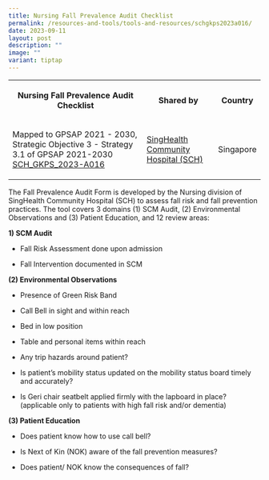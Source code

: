 ```yaml
---
title: Nursing Fall Prevalence Audit Checklist
permalink: /resources-and-tools/tools-and-resources/schgkps2023a016/
date: 2023-09-11
layout: post
description: ""
image: ""
variant: tiptap
---
```

<table><tbody><tr><th rowspan="1" colspan="1"><p>Nursing Fall Prevalence Audit Checklist</p></th><th rowspan="1" colspan="1"><p>Shared by</p></th><th rowspan="1" colspan="1"><p>Country</p></th></tr><tr><td rowspan="1" colspan="1"><p>Mapped to GPSAP 2021 - 2030, Strategic Objective 3 - Strategy 3.1 of GPSAP 2021-2030<br><a href="/files/sch_gkps_2023-a016.pdf" rel="noopener noreferrer nofollow" target="_blank">SCH_GKPS_2023-A016</a></p></td><td rowspan="1" colspan="1"><p><a href="https://www.singhealth.com.sg/SCH" rel="noopener noreferrer nofollow" target="_blank">SingHealth Community Hospital (SCH)</a></p></td><td rowspan="1" colspan="1"><p>Singapore</p></td></tr></tbody></table><p>The Fall Prevalence Audit Form is developed by the Nursing division of SingHealth Community Hospital (SCH) to assess fall risk and fall prevention practices. The tool covers 3 domains (1) SCM Audit, (2) Environmental Observations and (3) Patient Education, and 12 review areas:</p><p><strong>1) SCM Audit</strong></p><ul data-tight="true" class="tight"><li><p>Fall Risk Assessment done upon admission</p></li><li><p>Fall Intervention documented in SCM</p></li></ul><p><strong>(2) Environmental Observations</strong></p><ul data-tight="true" class="tight"><li><p>Presence of Green Risk Band</p></li><li><p>Call Bell in sight and within reach</p></li><li><p>Bed in low position</p></li><li><p>Table and personal items within reach</p></li><li><p>Any trip hazards around patient?</p></li><li><p>Is patient’s mobility status updated on the mobility status board timely and accurately?</p></li><li><p>Is Geri chair seatbelt applied firmly with the lapboard in place? (applicable only to patients with high fall risk and/or dementia)</p></li></ul><p><strong>(3) Patient Education</strong></p><ul data-tight="true" class="tight"><li><p>Does patient know how to use call bell?</p></li><li><p>Is Next of Kin (NOK) aware of the fall prevention measures?</p></li><li><p>Does patient/ NOK know the consequences of fall?</p></li></ul><p></p>